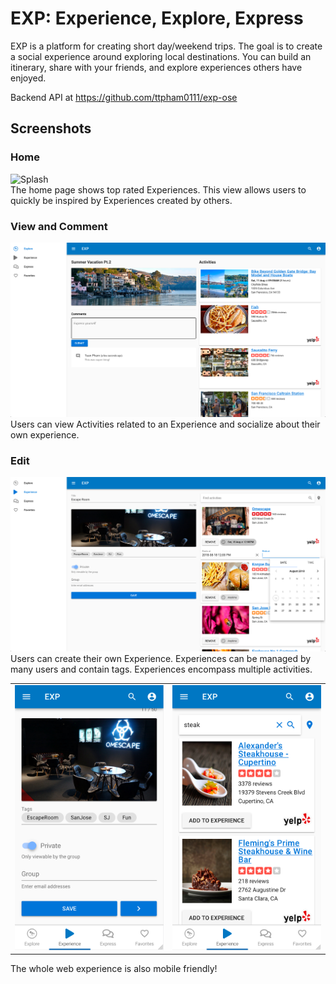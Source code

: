 EXP: Experience, Explore, Express
=================================
EXP is a platform for creating short day/weekend trips. The goal is to create a social experience around exploring local destinations. You can build an itinerary, share with your friends, and explore experiences others have enjoyed.

Backend API at https://github.com/ttpham0111/exp-ose
  
Screenshots
-----------
### Home
![Splash](screenshots/Splash.png?raw=true "Splash")  
The home page shows top rated Experiences. This view allows users to quickly be inspired by Experiences created by others.
  
### View and Comment
![View and Comment](screenshots/View%20And%20Comment.png?raw=true "View and Comment")  
Users can view Activities related to an Experience and socialize about their own experience.
  
### Edit
![Edit](screenshots/Edit.png?raw=true "Edit")  
Users can create their own Experience. Experiences can be managed by many users and contain tags. Experiences encompass multiple activities.

|   |   |
|---|---|
| ![Mobile Edit Experience](screenshots/Mobile%20Edit%20Experience.png?raw=true&s=200 "Mobile Edit Experience") | ![Mobile Edit Activities](screenshots/Mobile%20Edit%20Activities.png?raw=true "Mobile Edit Activities") |
  
The whole web experience is also mobile friendly!
